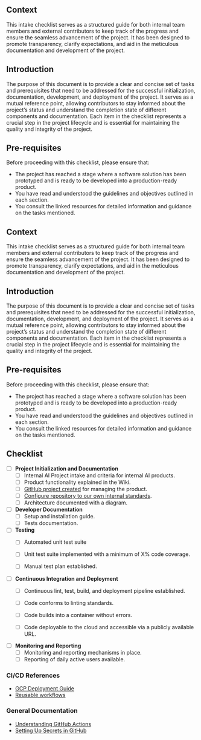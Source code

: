 ## Context
This intake checklist serves as a structured guide for both internal team members and external contributors to keep track of the progress and ensure the seamless advancement of the project. It has been designed to promote transparency, clarify expectations, and aid in the meticulous documentation and development of the project.

## Introduction
The purpose of this document is to provide a clear and concise set of tasks and prerequisites that need to be addressed for the successful initialization, documentation, development, and deployment of the project. It serves as a mutual reference point, allowing contributors to stay informed about the project’s status and understand the completion state of different components and documentation. Each item in the checklist represents a crucial step in the project lifecycle and is essential for maintaining the quality and integrity of the project.

## Pre-requisites
Before proceeding with this checklist, please ensure that:
- The project has reached a stage where a software solution has been prototyped and is ready to be developed into a production-ready product.
- You have read and understood the guidelines and objectives outlined in each section.
- You consult the linked resources for detailed
information and guidance on the tasks mentioned.

## Context
This intake checklist serves as a structured guide for both internal team members and external contributors to keep track of the progress and ensure the seamless advancement of the project. It has been designed to promote transparency, clarify expectations, and aid in the meticulous documentation and development of the project.

## Introduction
The purpose of this document is to provide a clear and concise set of tasks and prerequisites that need to be addressed for the successful initialization, documentation, development, and deployment of the project. It serves as a mutual reference point, allowing contributors to stay informed about the project’s status and understand the completion state of different components and documentation. Each item in the checklist represents a crucial step in the project lifecycle and is essential for maintaining the quality and integrity of the project.

## Pre-requisites
Before proceeding with this checklist, please ensure that:
- The project has reached a stage where a software solution has been prototyped and is ready to be developed into a production-ready product.
- You have read and understood the guidelines and objectives outlined in each section.
- You consult the linked resources for detailed
information and guidance on the tasks mentioned.


## Checklist

* [ ] **Project Initialization and Documentation**
   * [ ] Internal AI Project intake and criteria for internal AI products.
   * [ ] Product functionality explained in the Wiki.
   * [ ] [GitHub project created](https://github.com/orgs/ai-cfia/projects) for managing the product.
   * [ ] [Configure repository to our own internal standards](https://github.com/ai-cfia/devops/blob/main/github-repository-creation-guide.md).
   * [ ] Architecture documented with a diagram.

* [ ] **Developer Documentation**
   * [ ] Setup and installation guide.
   * [ ] Tests documentation.

* [ ] **Testing**
   * [ ] Automated unit test suite
   * [ ] Unit test suite implemented with a minimum of X% code coverage.
   * [ ]  Manual test plan established.


* [ ] **Continuous Integration and Deployment**
   * [ ] Continuous lint, test, build, and deployment pipeline established.
   * [ ] Code conforms to linting standards.
   * [ ] Code builds into a container without errors.
   * [ ] Code deployable to the cloud and accessible via a publicly available URL.


* [ ] **Monitoring and Reporting**
   * [ ] Monitoring and reporting mechanisms in place.
   * [ ] Reporting of daily active users available.

### CI/CD References
- [GCP Deployment Guide](https://github.com/ai-cfia/devops/blob/main/gcp-setup-script/gcp-project-setup-guide.md)
- [Reusable workflows](https://github.com/ai-cfia/github-workflows/tree/main)

### General Documentation
- [Understanding GitHub Actions](https://docs.github.com/fr/actions/learn-github-actions/understanding-github-actions)
- [Setting Up Secrets in GitHub](https://docs.github.com/fr/actions/security-guides/using-secrets-in-github-actions)
